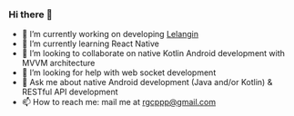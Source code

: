 ### Hi there 👋

- 🔭 I’m currently working on developing [Lelangin](https://github.com/rgxcp/Lelangin)
- 🌱 I’m currently learning React Native
- 👯 I’m looking to collaborate on native Kotlin Android development with MVVM architecture
- 🤔 I’m looking for help with web socket development
- 💬 Ask me about native Android development (Java and/or Kotlin) & RESTful API development
- 📫 How to reach me: mail me at rgcppp@gmail.com
